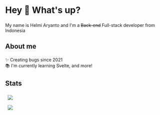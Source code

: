 <h1 align="left">Hey 👋 What's up?</h1>

###

<p align="left">My name is Helmi Aryanto and I'm a <s>Back-end</s> Full-stack developer from Indonesia</p>

###

<h2 align="left">About me</h2>

###

<p align="left">✨ Creating bugs since 2021<br>📚 I'm currently learning Svelte, and more!</p>

###

<h2 align="left">Stats</h2>

###

<p>
    &nbsp;
    <img align="center" src="https://github-readme-stats.vercel.app/api?username=Xevalous&show_icons=true&locale=en&count_private=true&theme=github_dark"/>
</p>
<p>
    &nbsp;
    <img align="center" src="https://github-readme-stats.vercel.app/api/top-langs/?username=Xevalous&show_icons=true&locale=en&count_private=true&layout=compact&theme=github_dark"/>
</p>
